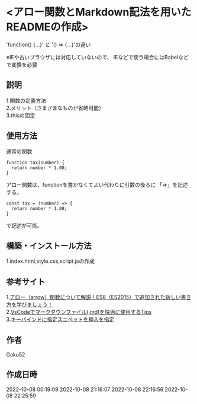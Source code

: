 # <アロー関数とMarkdown記法を用いたREADMEの作成>

'function() {...}' と '() => {...}'の違い

※IEや古いブラウザには対応していないので、
IEなどで使う場合にはBabelなどで変換を必要

## 説明

1.関数の定義方法  
2.メリット（さまざまなものが省略可能）  
3.thisの固定

## 使用方法

通常の関数

```code
function tax(number) {
  return number * 1.08;
}
```

アロー関数は、functionを書かなくてよい代わりに引数の後ろに 「=>」を記述する。

```code
const tax = (number) => {
  return number * 1.08;
}
```

で記述が可能。

## 構築・インストール方法

1.index.html,style.css,script.jsの作成

## 参考サイト

1.[アロー（arrow）関数について解説！ES6（ES2015）で追加された新しい書き方を学びましょう！](https://www.youtube.com/watch?v=pp_0uM-dy68&t=121s)  
2.[VsCodeでマークダウンファイル(.md)を快適に使用するTips](https://maasaablog.com/tools/visual-studio-code/1762/)  
3.[キーバインドに指定スニペットを挿入を指定](https://fereria.github.io/reincarnation_tech/10_Programming/50_VSCode/vscode_snippet_sc/)  

## 作者

Gaku52

## 作成日時

2022-10-08 00:19:09
2022-10-08 21:16:07
2022-10-08 22:16:56
2022-10-08 22:25:59
